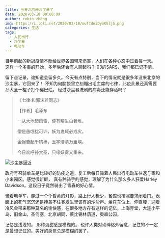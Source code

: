 ```yaml
---
title: 今天北京来沙尘暴了
date: 2020-03-18 00:00:00
author: robin zheng
img: https://i.loli.net/2020/03/18/oufCdniDyxOEljS.png
categories: 生活
tags:
  - 人民出行
  - 沙尘暴
  - 电动车
---
```


自年前起的新冠疫情不断给世界各国带来伤害，人们在各种心态中过着每一天。 这样一个多事的开始，多年后还会有人聊起吗？ 03的SARS，我们都已记不清。

留下点记录，谁知道会留多久。今天有点特别，当下的情况就是很多年没来北京的沙尘暴，它回来了！ 不知为何脑袋里立刻蹦出毛主席的七律，此疫此景还真需要孙大圣一棍子打个稀巴烂。 经过沙尘暴洗刷的病毒还能存活吗？

> 《七律·和郭沫若同志》
>
> 【作者】毛泽东
>
> 一从大地起风雷，便有精生白骨堆。
>
> 僧是愚氓犹可训，妖为鬼蜮必成灾。
>
> 金猴奋起千钧棒，玉宇澄清万里埃。
>
> 今日欢呼孙大圣，只缘妖雾又重来。

![沙尘暴逼近](https://i.loli.net/2020/03/18/68zOjLXhqgcEJnD.png)

政府号召骑单车是比较好的防疫之道，复工后每日骑着人民出行电动车往返与家和小米园区。感觉很新鲜， 真有种骑手的感觉，理解了为什么那么多人狂爱Harley Davidson。这段日子竟然骑出了青春的好心情。

骑着电单车，穿过一个个昏黄的灯影，路上行人极少，餐馆也按照要求闭着门。表面上的死气沉沉还是掩盖不住春发生里该有的沙沙声。坐在车位上，伸直腰，迎着冷风会带来那种莫名的愉快感，在很多地方存有这样的记忆，上海弄堂，大连小平岛，旧金山，圣何塞，北京胡同，莱比锡林荫道，奥森公园。

记忆是浅浅的， 那种淡甜感是模糊的。 也许人类对琐碎格外留意，记住的不一定是最想记住的。美好的感觉总是模糊的罢了。











